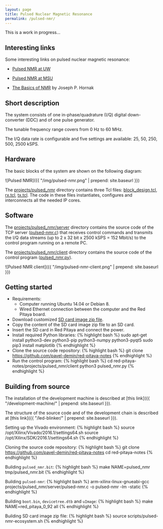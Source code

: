```yaml
---
layout: page
title: Pulsed Nuclear Magnetic Resonance
permalink: /pulsed-nmr/
---
```


This is a work in progress...

Interesting links
-----

Some interesting links on pulsed nuclear magnetic resonance:

 - [Pulsed NMR at UW](http://courses.washington.edu/phys431/PNMR/pulsed_nmr.html)

 - [Pulsed NMR at MSU](https://www.pa.msu.edu/courses/PHY451/Experiments/pulsed_nmr.html)
 
 - [The Basics of NMR](https://www.cis.rit.edu/htbooks/nmr) by Joseph P. Hornak

Short description
-----

The system consists of one in-phase/quadrature (I/Q) digital down-converter (DDC) and of one pulse generator.

The tunable frequency range covers from 0 Hz to 60 MHz.

The I/Q data rate is configurable and five settings are available: 25, 50, 250, 500, 2500 kSPS.

Hardware
-----

The basic blocks of the system are shown on the following diagram:

![Pulsed NMR]({{ "/img/pulsed-nmr.png" | prepend: site.baseurl }})

The [projects/pulsed_nmr](https://github.com/pavel-demin/red-pitaya-notes/tree/develop/projects/pulsed_nmr) directory contains three Tcl files: [block_design.tcl](https://github.com/pavel-demin/red-pitaya-notes/blob/develop/projects/pulsed_nmr/block_design.tcl), [rx.tcl](https://github.com/pavel-demin/red-pitaya-notes/blob/develop/projects/pulsed_nmr/rx.tcl), [tx.tcl](https://github.com/pavel-demin/red-pitaya-notes/blob/develop/projects/pulsed_nmr/tx.tcl). The code in these files instantiates, configures and interconnects all the needed IP cores.

Software
-----

The [projects/pulsed_nmr/server](https://github.com/pavel-demin/red-pitaya-notes/tree/develop/projects/pulsed_nmr/server) directory contains the source code of the TCP server ([pulsed-nmr.c](https://github.com/pavel-demin/red-pitaya-notes/blob/develop/projects/pulsed_nmr/server/pulsed-nmr.c)) that receives control commands and transmits the I/Q data streams (up to 2 x 32 bit x 2500 kSPS = 152 Mbit/s) to the control program running on a remote PC.

The [projects/pulsed_nmr/client](https://github.com/pavel-demin/red-pitaya-notes/tree/develop/projects/pulsed_nmr/client) directory contains the source code of the control program ([pulsed_nmr.py](https://github.com/pavel-demin/red-pitaya-notes/blob/develop/projects/pulsed_nmr/client/pulsed_nmr.py)).

![Pulsed NMR client]({{ "/img/pulsed-nmr-client.png" | prepend: site.baseurl }})

Getting started
-----

 - Requirements:
   - Computer running Ubuntu 14.04 or Debian 8.
   - Wired Ethernet connection between the computer and the Red Pitaya board.
 - Download customized [SD card image zip file](https://googledrive.com/host/0B-t5klOOymMNfmJ0bFQzTVNXQ3RtWm5SQ2NGTE1hRUlTd3V2emdSNzN6d0pYamNILW83Wmc/pulsed_nmr/ecosystem-0.92-65-35575ed-pulsed-nmr.zip).
 - Copy the content of the SD card image zip file to an SD card.
 - Insert the SD card in Red Pitaya and connect the power.
 - Install required Python libraries:
{% highlight bash %}
sudo apt-get install python3-dev python3-pip python3-numpy python3-pyqt5
sudo pip3 install matplotlib
{% endhighlight %}
 - Clone the source code repository:
{% highlight bash %}
git clone https://github.com/pavel-demin/red-pitaya-notes
{% endhighlight %}
 - Run the control program:
{% highlight bash %}
cd red-pitaya-notes/projects/pulsed_nmr/client
python3 pulsed_nmr.py
{% endhighlight %}

Building from source
-----

The installation of the development machine is described at [this link]({{ "/development-machine/" | prepend: site.baseurl }}).

The structure of the source code and of the development chain is described at [this link]({{ "/led-blinker/" | prepend: site.baseurl }}).

Setting up the Vivado environment:
{% highlight bash %}
source /opt/Xilinx/Vivado/2016.1/settings64.sh
source /opt/Xilinx/SDK/2016.1/settings64.sh
{% endhighlight %}

Cloning the source code repository:
{% highlight bash %}
git clone https://github.com/pavel-demin/red-pitaya-notes
cd red-pitaya-notes
{% endhighlight %}

Building `pulsed_nmr.bit`:
{% highlight bash %}
make NAME=pulsed_nmr tmp/pulsed_nmr.bit
{% endhighlight %}

Building `pulsed-nmr`:
{% highlight bash %}
arm-xilinx-linux-gnueabi-gcc projects/pulsed_nmr/server/pulsed-nmr.c -o pulsed-nmr -lm -static
{% endhighlight %}

Building `boot.bin`, `devicetree.dtb` and `uImage`:
{% highlight bash %}
make NAME=red_pitaya_0_92 all
{% endhighlight %}

Building SD card image zip file:
{% highlight bash %}
source scripts/pulsed-nmr-ecosystem.sh
{% endhighlight %}
